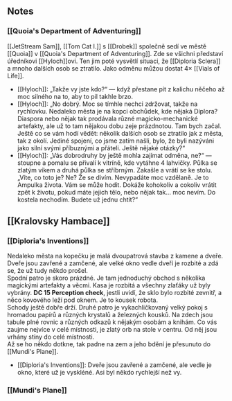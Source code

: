 ## Notes
### [[Quoia's Department of Adventuring]]
[[JetStream Sam]], [[Tom Cat I.]] s [[Drobek]] společně sedí ve městě [[Quoia]] v [[Quoia's Department of Adventuring]]. Zde se všichni představí úředníkovi [[Hyloch]]ovi. Ten jim poté vysvětlí situaci, že [[Diploria Sclera]] a mnoho dalších osob se ztratilo. Jako odměnu můžou dostat 4× [[Vials of Life]].

- [[Hyloch]]: „Takže vy jste kdo?“ — když přestane pít z kalichu něčeho až moc silného na to, aby to pil takhle brzo.    
- [[Hyloch]]: „No dobrý. Moc se tímhle nechci zdržovat, takže na rychlovku. Nedaleko města je na kopci obchůdek, kde nějaká Diplora? Diaspora nebo nějak tak prodávala různé magicko-mechanické artefakty, ale už to tam nějakou dobu zeje prázdnotou. Tam bych začal. Ještě co se vám hodí vědět: několik dalších osob se ztratilo jak z města, tak z okolí. Jediné spojení, co jsme zatím našli, bylo, že byli nazýváni jako silní svými příbuznými a přáteli. Ještě nějaké otázky?“    
- [[Hyloch]]: „Vás dobrodruhy by ještě mohla zajímat odměna, ne?“ — stoupne a pomalu se přivalí k vitríně, kde vytáhne 4 lahvičky. Půlka se zlatým víkem a druhá půlka se stříbrným. Zakašle a vrátí se ke stolu. „Víte, co toto je? Ne? Že se divím. Nevypadáte moc vzdělaně. Je to Ampulka života. Vám se může hodit. Dokáže kohokoliv a cokoliv vrátit zpět k životu, pokud máte jejich tělo, nebo nějak tak... moc nevím. Do kostela nechodím. Budete už jednu chtít?“ 
## [[Kralovsky Hambace]]
### [[Diploria's Inventions]]
Nedaleko města na kopečku je malá dvoupatrová stavba z kamene a dveře. Dveře jsou zavřené a zamčené, ale velké okno vedle dveří je rozbité a zdá se, že už tudy někdo prošel.  
Spodní patro je skoro prázdné. Je tam jednoduchý obchod s několika magickými artefakty a věcmi. Kasa je rozbitá a všechny zlaťáky už byly vybrány. **DC 15 Perception check**, jestli uvidí, že sklo bylo rozbité zevnitř, a něco kovového leží pod oknem. Je to kousek robota.  
Schody ještě dobře drží. Druhé patro je vykachličkovaný velký pokoj s hromadou papírů a různých krystalů a železných kousků. Na zdech jsou tabule plné rovnic a různých odkazů k nějakým osobám a knihám. Co vás zaujme nejvíce v celé místnosti, je zlatý orb na stole v centru. Od něj jsou vrhány stíny do celé místnosti.  
Až se ho někdo dotkne, tak padne na zem a jeho bdění je přesunuto do [[Mundi's Plane]].

- [[Diploria's Inventions]]: Dveře jsou zavřené a zamčené, ale vedle je okno, které už je vyskléné. Asi byl někdo rychlejší než vy.
### [[Mundi's Plane]] 
